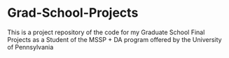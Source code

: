 # Grad-School-Projects

This is a project repository of the code for my Graduate School Final Projects as a Student of the MSSP + DA program offered by the University of Pennsylvania
